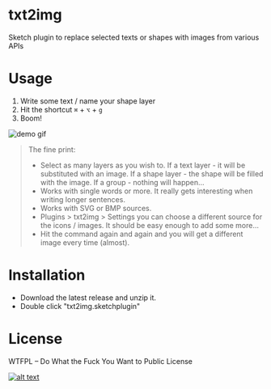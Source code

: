 # txt2img

Sketch plugin to replace selected texts or shapes with images from various APIs

# Usage

1. Write some text / name your shape layer
2. Hit the shortcut ```⌘``` + ```⌥``` + ```g```
3. Boom!


![demo gif](http://wuwa.github.com/txt2img.gif "demo")


> The fine print:
> - Select as many layers as you wish to. If a text layer - it will be substituted with an image. If a shape layer - the shape will be filled with the image. If a group - nothing will happen...
> - Works with single words or more. It really gets interesting when writing longer sentences.
> - Works with SVG or BMP sources.
> - Plugins > txt2img > Settings you can choose a different source for the icons / images. It should be easy enough to add some more...
> - Hit the command again and again and you will get a different image every time (almost).


# Installation

- Download the latest release and unzip it.
- Double click "txt2img.sketchplugin"

# License
WTFPL – Do What the Fuck You Want to Public License

[![alt text](http://www.wtfpl.net/wp-content/uploads/2012/12/wtfpl-badge-4.png "WTFPL")](http://www.wtfpl.net/)


